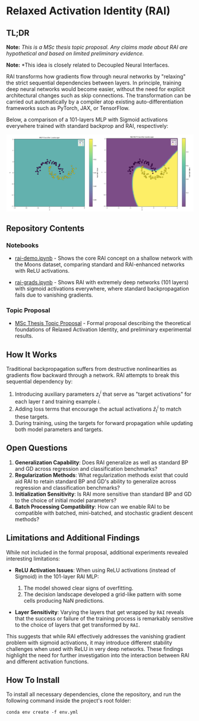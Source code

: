 # Relaxed Activation Identity (RAI)

## TL;DR
**Note:** *This is a MSc thesis topic proposal. Any claims made about RAI are hypothetical and based on limited preliminary evidence.*

**Note:** *This idea is closely related to Decoupled Neural Interfaces.

RAI transforms how gradients flow through neural networks by "relaxing" the strict sequential dependencies between layers. In principle, training deep neural networks would become easier, without the need for explicit architectural changes such as skip connections. The transformation can be carried out automatically by a compiler atop existing auto-differentiation frameworks such as PyTorch, JAX, or TensorFlow.

Below, a comparison of a 101-layers MLP with Sigmoid activations everywhere trained with standard backprop and RAI, respectively:

![An MLP and a RAI MLP, both trained on the Moons dataset and Sigmoid activations in every one of the 101 layers.](img_for_readme.png "An MLP and a RAI MLP, both trained on the Moons dataset and Sigmoid activations in every one of the 101 layers.")

## Repository Contents

### Notebooks

- [rai-demo.ipynb](rai-demo.ipynb) - Shows the core RAI concept on a shallow network with the Moons dataset, comparing standard and RAI-enhanced networks with ReLU activations.

- [rai-grads.ipynb](rai-grads.ipynb) - Shows RAI with extremely deep networks (101 layers) with sigmoid activations everywhere, where standard backpropagation fails due to vanishing gradients.

### Topic Proposal

- [MSc Thesis Topic Proposal](Topic_Proposal__Relaxed_Activation_Identity.pdf) - Formal proposal describing the theoretical foundations of Relaxed Activation Identity, and preliminary experimental results.

## How It Works

Traditional backpropagation suffers from destructive nonlinearities as gradients flow backward through a network. RAI attempts to break this sequential dependency by:

1. Introducing auxiliary parameters $z^{i}_{t}$ that serve as "target activations" for each layer $t$ and training example $i$.
2. Adding loss terms that encourage the actual activations $\hat{z}^{i}_{t}$ to match these targets.
3. During training, using the targets for forward propagation while updating both model parameters and targets.

## Open Questions

1. **Generalization Capability**: Does RAI generalize as well as standard BP and GD across regression and classification benchmarks?
2. **Regularization Methods**: What regularization methods exist that could aid RAI to retain standard BP and GD's ability to generalize across regression and classification benchmarks?
3. **Initialization Sensitivity**: Is RAI more sensitive than standard BP and GD to the choice of initial model parameters?
4. **Batch Processing Compatibility**: How can we enable RAI to be compatible with batched, mini-batched, and stochastic gradient descent methods?

## Limitations and Additional Findings

While not included in the formal proposal, additional experiments revealed interesting limitations:

- **ReLU Activation Issues**: When using ReLU activations (instead of Sigmoid) in the 101-layer RAI MLP:
  1. The model showed clear signs of overfitting.
  2. The decision landscape developed a grid-like pattern with some cells producing NaN predictions.
 
- **Layer Sensitivity**: Varying the layers that get wrapped by `RAI` reveals that the success or failure of the training process is remarkably sensitive to the choice of layers that get transformed by `RAI`.

This suggests that while RAI effectively addresses the vanishing gradient problem with sigmoid activations, it may introduce different stability challenges when used with ReLU in very deep networks. These findings highlight the need for further investigation into the interaction between RAI and different activation functions.

## How To Install

To install all necessary dependencies, clone the repository, and run the following command inside the project's root folder:

```terminal
conda env create -f env.yml
```
